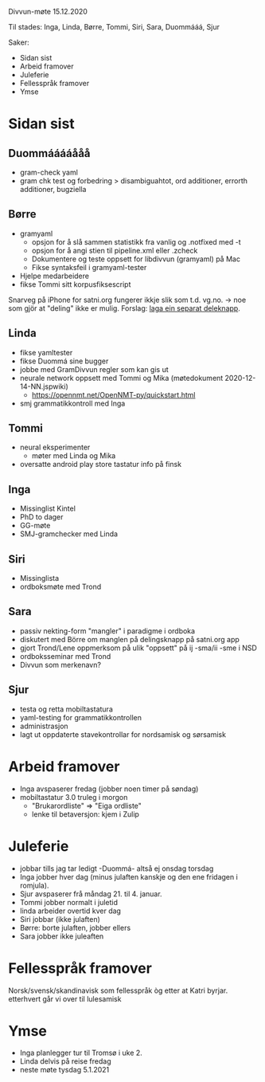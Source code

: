 Divvun-møte 15.12.2020

Til stades: Inga, Linda, Børre, Tommi, Siri, Sara, Duommááá, Sjur

Saker:
* Sidan sist
* Arbeid framover
* Juleferie
* Fellesspråk framover
* Ymse

#  Sidan sist

## Duommááááååå
* gram-check yaml
* gram chk test og forbedring > disambiguahtot, ord additioner, errorth additioner, bugziella

##  Børre
* gramyaml
    - opsjon for å slå sammen statistikk fra vanlig og .notfixed med -t
    - opsjon for å angi stien til pipeline.xml eller <lang>.zcheck
    - Dokumentere og teste oppsett for libdivvun (gramyaml) på Mac
    - Fikse syntaksfeil i gramyaml-tester
* Hjelpe medarbeidere
* fikse Tommi sitt korpusfiksescript

Snarveg på iPhone for satni.org fungerer ikkje slik som t.d. vg.no.
-> noe som gjör at "deling" ikke er mulig.
Forslag: [laga ein separat deleknapp](https://github.com/divvun/satni-frontend/issues/39).

##  Linda
* fikse yamltester
* fikse Duommá sine bugger
* jobbe med GramDivvun regler som kan gis ut
* neurale network oppsett med Tommi og Mika (møtedokument 2020-12-14-NN.jspwiki)
    - https://opennmt.net/OpenNMT-py/quickstart.html
* smj grammatikkontroll med Inga

##  Tommi
* neural eksperimenter
    - møter med Linda og Mika
* oversatte android play store tastatur info på finsk

##  Inga
* Missinglist Kintel
* PhD to dager
* GG-møte
* SMJ-gramchecker med Linda

##  Siri
* Missinglista
* ordboksmøte med Trond

##  Sara
* passiv nekting-form "mangler" i paradigme i ordboka
* diskutert med Börre om manglen på delingsknapp på satni.org app
* gjort Trond/Lene oppmerksom på ulik "oppsett" på ij -sma/ii -sme i NSD
* ordboksseminar med Trond
* Divvun som merkenavn?

##  Sjur
* testa og retta mobiltastatura
* yaml-testing for grammatikkontrollen
* administrasjon
* lagt ut oppdaterte stavekontrollar for nordsamisk og sørsamisk

#  Arbeid framover
* Inga avspaserer fredag (jobber noen timer på søndag)
* mobiltastatur 3.0 truleg i morgon
    - "Brukarordliste" => "Eiga ordliste"
    - lenke til betaversjon: kjem i Zulip

#  Juleferie
* jobbar tills jag tar ledigt -Duommá- altså ej onsdag torsdag
* Inga jobber hver dag (minus julaften kanskje og den ene fridagen i romjula).
* Sjur avspaserer frå måndag 21. til 4. januar.
* Tommi jobber normalt i juletid
* linda arbeider overtid kver dag
* Siri jobbar (ikke julaften)
* Børre: borte julaften, jobber ellers
* Sara jobber ikke juleaften

#  Fellesspråk framover

Norsk/svensk/skandinavisk som fellesspråk òg etter at Katri byrjar.
etterhvert går vi over til lulesamisk

#  Ymse
* Inga planlegger tur til Tromsø i uke 2.
* Linda delvis på reise fredag
* neste møte tysdag 5.1.2021
